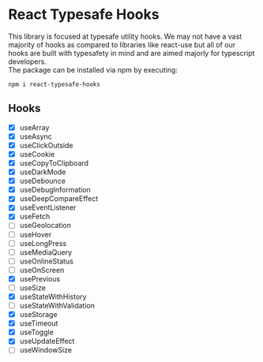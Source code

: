 # React Typesafe Hooks
This library is focused at typesafe utility hooks. We may not have a vast majority of hooks as compared to libraries like react-use but all of our hooks are built with typesafety in mind and are aimed majorly for typescript developers.<br>
The package can be installed via npm by executing:<br>

    npm i react-typesafe-hooks

## Hooks
- [x] useArray
- [x] useAsync
- [x] useClickOutside
- [x] useCookie
- [x] useCopyToClipboard
- [x] useDarkMode
- [x] useDebounce
- [x] useDebugInformation
- [x] useDeepCompareEffect
- [x] useEventListener
- [x] useFetch
- [ ] useGeolocation
- [ ] useHover
- [ ] useLongPress
- [ ] useMediaQuery
- [ ] useOnlineStatus
- [ ] useOnScreen
- [x] usePrevious
- [ ] useSize
- [x] useStateWithHistory
- [ ] useStateWithValidation
- [x] useStorage
- [x] useTimeout
- [x] useToggle
- [x] useUpdateEffect
- [ ] useWindowSize